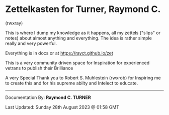 # Zettelkasten for Turner, Raymond C.
(rwxray)

This is where I dump my knowledge as it happens, all my zettels ("slips" or notes) about almost anything and everything. The idea is rather simple really and very powerful.

Everything is in docs or at https://rayct.github.io/zet 

This is a very community driven space for Inspiration for experienced vetrans to publish their Brilliance

A very Special Thank you to Robert S. Muhlestein (rwxrob) for Inspiring me to create this and for his supreme abilty and Intelect to educate.

---

Documentation By: **Raymond C. TURNER**

Last Updated: Sunday 28th August 2023 @ 01:58 GMT